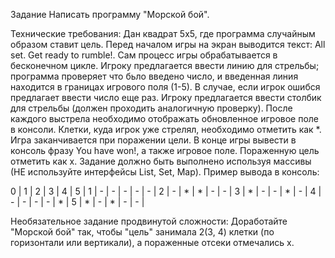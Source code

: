 Задание
Написать программу "Морской бой".

Технические требования:
Дан квадрат 5х5, где программа случайным образом ставит цель.
Перед началом игры на экран выводится текст: All set. Get ready to rumble!.
Сам процесс игры обрабатывается в бесконечном цикле.
Игроку предлагается ввести линию для стрельбы; программа проверяет что бьло введено число, 
и введенная линия находится в границах игрового поля (1-5). В случае, если игрок ошибся предлагает ввести число еще раз.
Игроку предлагается ввести столбик для стрельбы (должен проходить аналогичную проверку).
После каждого выстрела необходимо отображать обновленное игровое поле в консоли. 
Клетки, куда игрок уже стрелял, необходимо отметить как *.
Игра заканчивается при поражении цели. В конце игры вывести в консоль фразу You have won!, 
а также игровое поле. Пораженную цель отметить как x.
Задание должно быть выполнено используя массивы (НЕ используйте интерфейсы List, Set, Map).
Пример вывода в консоль:

0 | 1 | 2 | 3 | 4 | 5 |
1 | - | - | - | - | - |
2 | - | * | * | - | - |
3 | * | - | - | * | - |
4 | - | - | - | - | * |
5 | * | - | * | - | - |

Необязательное задание продвинутой сложности:
Доработайте "Морской бой" так, чтобы "цель" занимала 2(3, 4) 
клетки (по горизонтали или вертикали), а пораженные отсеки отмечались x.